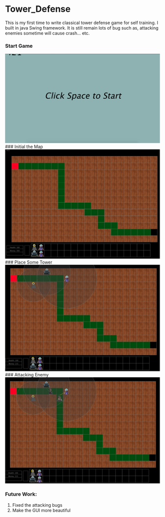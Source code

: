 # Tower_Defense

This is my first time to write classical tower defense game for self training. I built in java Swing framework. It is still remain lots of bug such as, attacking enemies sometime will cause crash... etc.


### Start Game

<img alt="Startgame" src="https://github.com/ja841014/Tower_Defense/blob/master/pic/StartGame.png" width="600">
### Initial the Map

<img alt="Initial the Map" src="https://github.com/ja841014/Tower_Defense/blob/master/pic/Init.png" width="600">
### Place Some Tower

<img alt="PlaceTower" src="https://github.com/ja841014/Tower_Defense/blob/master/pic/PlaceTower.png" width="600">
### Attacking Enemy

<img alt="PlaceTower" src="https://github.com/ja841014/Tower_Defense/blob/master/pic/Attack.png" width="600">

### Future Work:

1. Fixed the attacking bugs
2. Make the GUI more beautiful


